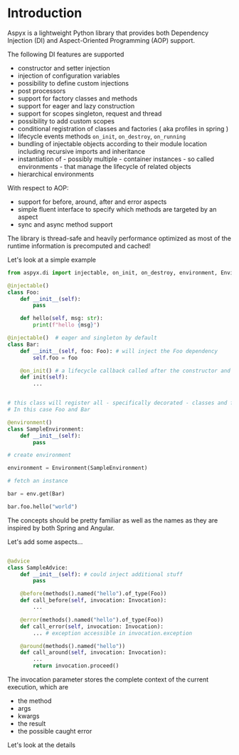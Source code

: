 
# Introduction

Aspyx is a lightweight Python library that provides both Dependency Injection (DI) and Aspect-Oriented Programming (AOP) support.

The following DI features are supported 
- constructor and setter injection
- injection of configuration variables
- possibility to define custom injections
- post processors
- support for factory classes and methods
- support for eager and lazy construction
- support for scopes singleton, request and thread
- possibility to add custom scopes
- conditional registration of classes and factories ( aka profiles in spring )
- lifecycle events methods `on_init`, `on_destroy`, `on_running`
- bundling of injectable objects according to their module location including recursive imports and inheritance
- instantiation of - possibly multiple - container instances - so called environments - that manage the lifecycle of related objects
- hierarchical environments

With respect to AOP:
- support for before, around, after and error aspects 
- simple fluent interface to specify which methods are targeted by an aspect
- sync and async method support

The library is thread-safe and heavily performance optimized as most of the runtime information is precomputed and cached!

Let's look at a simple example

```python
from aspyx.di import injectable, on_init, on_destroy, environment, Environment

@injectable()
class Foo:
    def __init__(self):
        pass

    def hello(self, msg: str):
        print(f"hello {msg}")

@injectable()  # eager and singleton by default
class Bar:
    def __init__(self, foo: Foo): # will inject the Foo dependency
        self.foo = foo

    @on_init() # a lifecycle callback called after the constructor and all possible injections
    def init(self):
        ...


# this class will register all - specifically decorated - classes and factories in the own module
# In this case Foo and Bar

@environment()
class SampleEnvironment:
    def __init__(self):
        pass

# create environment

environment = Environment(SampleEnvironment)

# fetch an instance

bar = env.get(Bar)

bar.foo.hello("world")
```

The concepts should be pretty familiar as well as the names as they are inspired by both Spring and Angular.

Let's add some aspects...

```python

@advice
class SampleAdvice:
    def __init__(self): # could inject additional stuff
        pass

    @before(methods().named("hello").of_type(Foo))
    def call_before(self, invocation: Invocation):
        ...

    @error(methods().named("hello").of_type(Foo))
    def call_error(self, invocation: Invocation):
        ... # exception accessible in invocation.exception

    @around(methods().named("hello"))
    def call_around(self, invocation: Invocation):
        ...
        return invocation.proceed()
```

The invocation parameter stores the complete context of the current execution, which are
- the method
- args
- kwargs
- the result
- the possible caught error

Let's look at the details